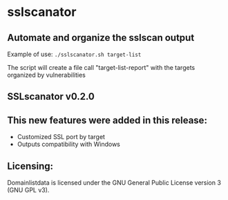 # sslscanator

## Automate and organize the sslscan output

Example of use: `./sslscanator.sh target-list`

The script will create a file call "target-list-report" with the targets organized by vulnerabilities



## SSLscanator v0.2.0
## This new features were added in this release:
* Customized SSL port by target
* Outputs compatibility with Windows



## Licensing:

Domainlistdata is licensed under the GNU General Public License version 3 (GNU GPL v3).
